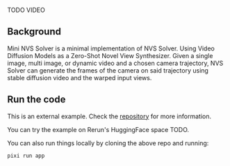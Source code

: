 <!--[metadata]
title = "Mini NVS Solver"
tags = ["2D", "3D", "HuggingFace", "Depth", "Pinhole camera", "Diffusion"]
source = "TODO"
thumbnail = "TODO"
thumbnail_dimensions = [480, 480]
-->


TODO VIDEO

## Background
Mini NVS Solver is a minimal implementation of NVS Solver. Using Video Diffusion Models as a Zero-Shot Novel View Synthesizer.
Given a single image, multi image, or dynamic video and a chosen camera trajectory, NVS Solver can generate the frames of the camera on said trajectory using stable diffusion video and the warped input views.

## Run the code
This is an external example. Check the [repository](https://github.com/pablovela5620/mini-nvs-solver) for more information.

You can try the example on Rerun's HuggingFace space TODO.

You can also run things locally by cloning the above repo and running:
```
pixi run app
```

